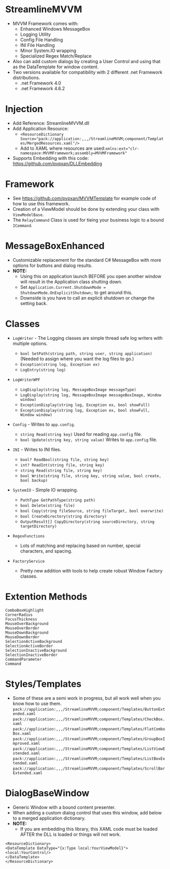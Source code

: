 # StreamlineMVVM
* MVVM Framework comes with:
  * Enhanced Windows MessageBox
  * Logging Utility
  * Config File Handling
  * INI File Handling
  * Minor System.IO wrapping
  * Specialized Regex Match/Replace
* Also can add custom dialogs by creating a User Control and using that as the DataTemplate for window content.
* Two versions available for compatibility with 2 different .net Framework distributions.
  * .net Framework 4.0
  * .net Framework 4.6.2

# Injection
* Add Reference: StreamlineMVVM.dll
* Add Application Resource:
  * `<ResourceDictionary Source="pack://application:,,,/StreamlineMVVM;component/Templates/MergedResources.xaml"/>`
  * Add to XAML where resources are used:`xmlns:ext="clr-namespace:MVVMFramework;assembly=MVVMFramework"`
* Supports Embedding with this code: https://github.com/pvpxan/DLLEmbedding

# Framework
* See https://github.com/pvpxan/MVVMTemplate for example code of how to use this framework.
* Creation of a ViewModel should be done by extending your class with `ViewModelBase`.
* The `RelayCommand` Class is used for tieing your business logic to a bound `ICommand`.

# MessageBoxEnhanced
* Customizable replacement for the standard C# MessageBox with more options for buttons and dialog results.
* __NOTE:__ 
  * Using this on application launch BEFORE you open another window will result in the Application class shutting down.
  * Set `Application.Current.ShutdownMode = ShutdownMode.OnExplicitShutdown;` to get around this.
  * Downside is you have to call an explicit shutdown or change the setting back.

# Classes
* `LogWriter` - The Logging classes are simple thread safe log writers with multiple options.
  * `bool SetPath(string path, string user, string application)` (Needed to assign where you want the log files to go.)
  * `Exception(string log, Exception ex)`
  * `LogEntry(string log)`
* `LogWriterWPF`
  * `LogDisplay(string log, MessageBoxImage messageType)`
  * `LogDisplay(string log, MessageBoxImage messageBoxImage, Window window)`
  * `ExceptionDisplay(string log, Exception ex, bool showFull)`
  * `ExceptionDisplay(string log, Exception ex, bool showFull, Window window)`

* `Config` - Writes to `app.config`.
  * `string Read(string key)` Used for reading `app.config` file.
  * `bool Update(string key, string value)` Writes to `app.config` file.
* `INI` - Writes to INI files.
  * `bool? ReadBool(string file, string key)`
  * `int? ReadInt(string file, string key)`
  * `string Read(string file, string key)`
  * `bool Write(string file, string key, string value, bool create, bool backup)`

* `SystemIO` - Simple IO wrapping.
  * `PathType GetPathType(string path)`
  * `bool Delete(string file)`
  * `bool Copy(string fileSource, string fileTarget, bool overwrite)`
  * `bool CreateDirectory(string directory)`
  * `OutputResult[] CopyDirectory(string sourceDirectory, string targetDirectory)`
* `RegexFunctions`
  * Lots of matching and replacing based on number, special characters, and spacing.
* `FactoryService`
  * Pretty new addition with tools to help create robust Window Factory classes.
  
# Extention Methods
`ComboBoxHighlight`\
`CornerRadius`\
`FocusThickness`\
`MouseOverBackground`\
`MouseOverBorder`\
`MouseDownBackground`\
`MouseDownBorder`\
`SelectionActiveBackground`\
`SelectionActiveBorder`\
`SelectionInactiveBackground`\
`SelectionInactiveBorder`\
`CommandParameter`\
`Command`

# Styles/Templates
* Some of these are a semi work in progress, but all work well when you know how to use them.
`pack://application:,,,/StreamlineMVVM;component/Templates/ButtonExtended.xaml`\
`pack://application:,,,/StreamlineMVVM;component/Templates/CheckBox.xaml`\
`pack://application:,,,/StreamlineMVVM;component/Templates/FlatComboBox.xaml`\
`pack://application:,,,/StreamlineMVVM;component/Templates/GroupBoxImproved.xaml`\
`pack://application:,,,/StreamlineMVVM;component/Templates/ListViewExtended.xaml`\
`pack://application:,,,/StreamlineMVVM;component/Templates/ListBoxExtended.xaml`\
`pack://application:,,,/StreamlineMVVM;component/Templates/ScrollBarExtended.xaml`

# DialogBaseWindow
* Generic Window with a bound content presenter.
* When adding a custom dialog control that uses this window, add below to a merged application dictionary.
* __NOTE:__
  * If you are embedding this library, this XAML code must be loaded AFTER the DLL is loaded or things will not work.
    
`<ResourceDictionary>`\
    `<DataTemplate DataType="{x:Type local:YourViewModel}">`\
        `<local:YourControl/>`\
    `</DataTemplate>`\
`</ResourceDictionary>`